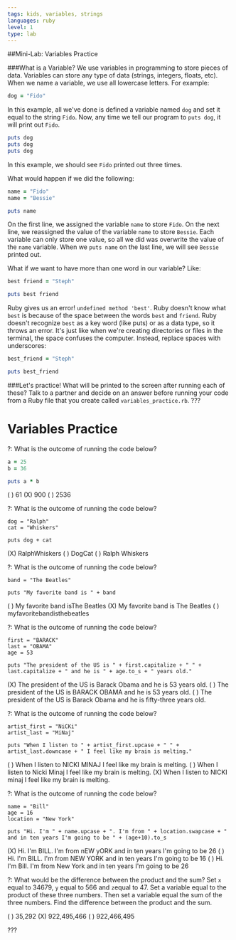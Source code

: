 ```yaml
---
tags: kids, variables, strings
languages: ruby
level: 1
type: lab
---
```

##Mini-Lab: Variables Practice

###What is a Variable?
We use variables in programming to store pieces of data. Variables can store any type of data (strings, integers, floats, etc). When we name a variable, we use all lowercase letters. For example:
```ruby
dog = "Fido"
```
In this example, all we've done is defined a variable named `dog` and set it equal to the string `Fido`. Now, any time we tell our program to `puts dog`, it will print out `Fido`.
```ruby
puts dog
puts dog
puts dog
```
In this example, we should see `Fido` printed out three times.

What would happen if we did the following:
```ruby
name = "Fido"
name = "Bessie"

puts name
```
On the first line, we assigned the variable `name` to store `Fido`. On the next line, we reassigned the value of the variable `name` to store `Bessie`. Each variable can only store one value, so all we did was overwrite the value of the `name` variable. When we `puts name` on the last line, we will see `Bessie` printed out.

What if we want to have more than one word in our variable? Like:
```ruby
best friend = "Steph"

puts best friend
```
Ruby gives us an error! `undefined method 'best'`. Ruby doesn't know what `best` is because of the space between the words `best` and `friend`. Ruby doesn't recognize `best` as a key word (like puts) or as a data type, so it throws an error. It's just like when we're creating directories or files in the terminal, the space confuses the computer. Instead, replace spaces with underscores:
```ruby
best_friend = "Steph"

puts best_friend
```
###Let's practice!
What will be printed to the screen after running each of these? Talk to a partner and decide on an answer before running your code from a Ruby file that you create called `variables_practice.rb`.
???
# Variables Practice

?: What is the outcome of running the code below?
```ruby
a = 25
b = 36

puts a * b
```
( ) 61
(X) 900
( ) 2536

?: What is the outcome of running the code below? 
```
dog = "Ralph"
cat = "Whiskers"

puts dog + cat
```
(X) RalphWhiskers
( ) DogCat
( ) Ralph Whiskers

?: What is the outcome of running the code below?
```
band = "The Beatles"

puts "My favorite band is " + band 
```
( ) My favorite band isThe Beatles
(X) My favorite band is The Beatles
( ) myfavoritebandisthebeatles

?: What is the outcome of running the code below?
```
first = "BARACK"
last = "OBAMA"
age = 53

puts "The president of the US is " + first.capitalize + " " + last.capitalize + " and he is " + age.to_s + " years old."
```
(X) The president of the US is Barack Obama and he is 53 years old.
( ) The president of the US is BARACK OBAMA and he is 53 years old.
( ) The president of the US is Barack Obama and he is fifty-three years old.

?: What is the outcome of running the code below?
```
artist_first = "NiCKi"
artist_last = "MiNaj"

puts "When I listen to " + artist_first.upcase + " " + artist_last.downcase + " I feel like my brain is melting."
```
( ) When I listen to NICKI MINAJ I feel like my brain is melting.
( ) When I listen to Nicki Minaj I feel like my brain is melting.
(X) When I listen to NICKI minaj I feel like my brain is melting. 

?: What is the outcome of running the code below?
```
name = "Bill"
age = 16
location = "New York"

puts "Hi. I'm " + name.upcase + ". I'm from " + location.swapcase + " and in ten years I'm going to be " + (age+10).to_s
```
(X) Hi. I'm BILL. I'm from nEW yORK and in ten years I'm going to be 26
( ) Hi. I'm BILL. I'm from NEW YORK and in ten years I'm going to be 16
( ) Hi. I'm Bill. I'm from New York and in ten years I'm going to be 26

?: What would be the difference between the product and the sum?
Set `x` equal to 34679, `y` equal to 566 and `z`equal to 47. Set a variable equal to the product of these three numbers. Then set a variable equal the sum of the three numbers. Find the difference between the product and the sum.

( ) 35,292
(X) 922,495,466
( ) 922,466,495

???
